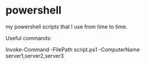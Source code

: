 # powershell

my powershell scripts that I use from time to time.

Useful commands:

Invoke-Command -FilePath script.ps1 -ComputerName server1,server2,server3
